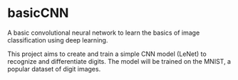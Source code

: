 # basicCNN
A basic convolutional neural network to learn the basics of image classification using deep learning.

This project aims to create and train a simple CNN model (LeNet) to recognize and differentiate digits.
The model will be trained on the MNIST, a popular dataset of digit images.
